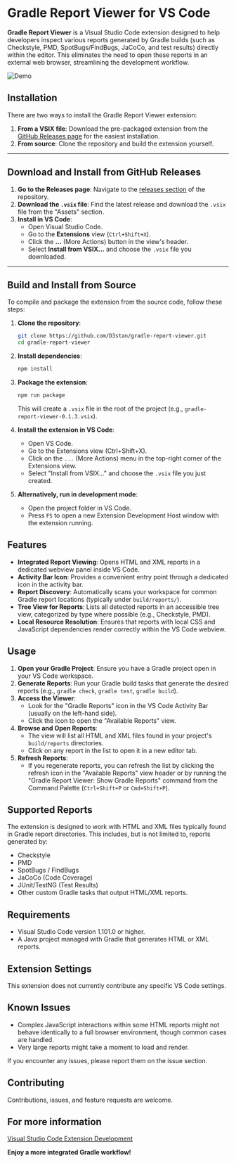 # Gradle Report Viewer for VS Code

**Gradle Report Viewer** is a Visual Studio Code extension designed to help developers inspect various reports generated by Gradle builds (such as Checkstyle, PMD, SpotBugs/FindBugs, JaCoCo, and test results) directly within the editor. This eliminates the need to open these reports in an external web browser, streamlining the development workflow.

![Demo](./media/gradle-report-viewer.gif)

## Installation

There are two ways to install the Gradle Report Viewer extension:

1.  **From a VSIX file**: Download the pre-packaged extension from the [GitHub Releases page](https://github.com/D3stan/gradle-report-viewer/releases) for the easiest installation.
2.  **From source**: Clone the repository and build the extension yourself.

---

## Download and Install from GitHub Releases

1.  **Go to the Releases page**: Navigate to the [releases section](https://github.com/D3stan/gradle-report-viewer/releases) of the repository.
2.  **Download the `.vsix` file**: Find the latest release and download the `.vsix` file from the "Assets" section.
3.  **Install in VS Code**:
    *   Open Visual Studio Code.
    *   Go to the **Extensions** view (`Ctrl+Shift+X`).
    *   Click the **...** (More Actions) button in the view's header.
    *   Select **Install from VSIX...** and choose the `.vsix` file you downloaded.

---

## Build and Install from Source

To compile and package the extension from the source code, follow these steps:

1.  **Clone the repository**:
    ```bash
    git clone https://github.com/D3stan/gradle-report-viewer.git
    cd gradle-report-viewer
    ```

2.  **Install dependencies**:
    ```bash
    npm install
    ```

3.  **Package the extension**:
    ```bash
    npm run package
    ```
    This will create a `.vsix` file in the root of the project (e.g., `gradle-report-viewer-0.1.3.vsix`).

4.  **Install the extension in VS Code**:
    *   Open VS Code.
    *   Go to the Extensions view (Ctrl+Shift+X).
    *   Click on the `...` (More Actions) menu in the top-right corner of the Extensions view.
    *   Select "Install from VSIX..." and choose the `.vsix` file you just created.

5.  **Alternatively, run in development mode**:
    *   Open the project folder in VS Code.
    *   Press `F5` to open a new Extension Development Host window with the extension running.

## Features

*   **Integrated Report Viewing**: Opens HTML and XML reports in a dedicated webview panel inside VS Code.
*   **Activity Bar Icon**: Provides a convenient entry point through a dedicated icon in the activity bar.
*   **Report Discovery**: Automatically scans your workspace for common Gradle report locations (typically under `build/reports/`).
*   **Tree View for Reports**: Lists all detected reports in an accessible tree view, categorized by type where possible (e.g., Checkstyle, PMD).
*   **Local Resource Resolution**: Ensures that reports with local CSS and JavaScript dependencies render correctly within the VS Code webview.

## Usage

1.  **Open your Gradle Project**: Ensure you have a Gradle project open in your VS Code workspace.
2.  **Generate Reports**: Run your Gradle build tasks that generate the desired reports (e.g., `gradle check`, `gradle test`, `gradle build`).
3.  **Access the Viewer**:
    *   Look for the "Gradle Reports" icon in the VS Code Activity Bar (usually on the left-hand side).
    *   Click the icon to open the "Available Reports" view.
4.  **Browse and Open Reports**:
    *   The view will list all HTML and XML files found in your project's `build/reports` directories.
    *   Click on any report in the list to open it in a new editor tab.
5.  **Refresh Reports**:
    *   If you regenerate reports, you can refresh the list by clicking the refresh icon in the "Available Reports" view header or by running the "Gradle Report Viewer: Show Gradle Reports" command from the Command Palette (`Ctrl+Shift+P` or `Cmd+Shift+P`).

## Supported Reports

The extension is designed to work with HTML and XML files typically found in Gradle report directories. This includes, but is not limited to, reports generated by:

*   Checkstyle
*   PMD
*   SpotBugs / FindBugs
*   JaCoCo (Code Coverage)
*   JUnit/TestNG (Test Results)
*   Other custom Gradle tasks that output HTML/XML reports.

## Requirements

*   Visual Studio Code version 1.101.0 or higher.
*   A Java project managed with Gradle that generates HTML or XML reports.

## Extension Settings

This extension does not currently contribute any specific VS Code settings.

## Known Issues

*   Complex JavaScript interactions within some HTML reports might not behave identically to a full browser environment, though common cases are handled.
*   Very large reports might take a moment to load and render.

If you encounter any issues, please report them on the issue section.


## Contributing

Contributions, issues, and feature requests are welcome.

## For more information

[Visual Studio Code Extension Development](https://code.visualstudio.com/api)

**Enjoy a more integrated Gradle workflow!**
